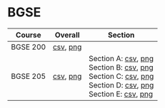 # BGSE

| Course | Overall | Section |
| ------ | ------- | ------- |
| BGSE 200 | [csv](https://github.com/UCSD-Historical-Enrollment-Data/2025Winter/blob/main/overall/BGSE%20200.csv), [png](https://raw.githubusercontent.com/UCSD-Historical-Enrollment-Data/2025Winter/main/plot_overall/BGSE%20200.png) |  |
| BGSE 205 | [csv](https://github.com/UCSD-Historical-Enrollment-Data/2025Winter/blob/main/overall/BGSE%20205.csv), [png](https://raw.githubusercontent.com/UCSD-Historical-Enrollment-Data/2025Winter/main/plot_overall/BGSE%20205.png) | Section A: [csv](https://github.com/UCSD-Historical-Enrollment-Data/2025Winter/blob/main/section/BGSE%20205_A.csv), [png](https://raw.githubusercontent.com/UCSD-Historical-Enrollment-Data/2025Winter/main/plot_section/BGSE%20205_A.png)<br>Section B: [csv](https://github.com/UCSD-Historical-Enrollment-Data/2025Winter/blob/main/section/BGSE%20205_B.csv), [png](https://raw.githubusercontent.com/UCSD-Historical-Enrollment-Data/2025Winter/main/plot_section/BGSE%20205_B.png)<br>Section C: [csv](https://github.com/UCSD-Historical-Enrollment-Data/2025Winter/blob/main/section/BGSE%20205_C.csv), [png](https://raw.githubusercontent.com/UCSD-Historical-Enrollment-Data/2025Winter/main/plot_section/BGSE%20205_C.png)<br>Section D: [csv](https://github.com/UCSD-Historical-Enrollment-Data/2025Winter/blob/main/section/BGSE%20205_D.csv), [png](https://raw.githubusercontent.com/UCSD-Historical-Enrollment-Data/2025Winter/main/plot_section/BGSE%20205_D.png)<br>Section E: [csv](https://github.com/UCSD-Historical-Enrollment-Data/2025Winter/blob/main/section/BGSE%20205_E.csv), [png](https://raw.githubusercontent.com/UCSD-Historical-Enrollment-Data/2025Winter/main/plot_section/BGSE%20205_E.png) |
